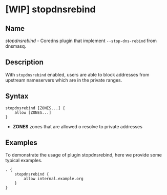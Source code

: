 # [WIP] stopdnsrebind

## Name

*stopdnsrebind* - Coredns plugin that implement `--stop-dns-rebind` from dnsmasq.

## Description

With `stopdnsrebind` enabled, users are able to block addresses from upstream nameservers which are in the private ranges.

## Syntax

```
stopdnsrebind [ZONES...] {
    allow [ZONES...]
}
```

- **ZONES** zones that are allowed o resolve to private addresses

## Examples

To demonstrate the usage of plugin stopdnsrebind, here we provide some typical examples.

~~~ corefile
. {
    stopdnsrebind {
        allow internal.example.org
    }
}
~~~
